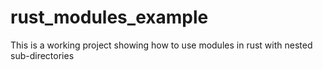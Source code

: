 # rust_modules_example
This is a working project showing how to use modules in rust with nested sub-directories
